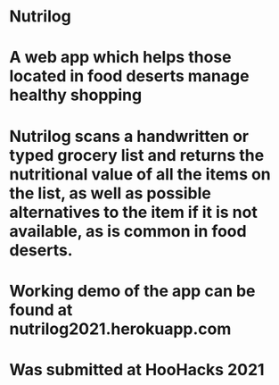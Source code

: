 # Nutrilog

# A web app which helps those located in food deserts manage healthy shopping
# Nutrilog scans a handwritten or typed grocery list and returns the nutritional value of all the items on the list, as well as possible alternatives to the item if it is not available, as is common in food deserts. 

# Working demo of the app can be found at nutrilog2021.herokuapp.com
# Was submitted at HooHacks 2021
